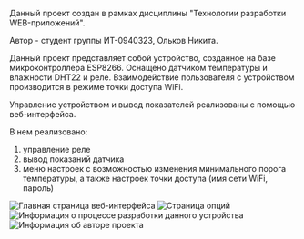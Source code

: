 Данный проект создан в рамках дисциплины "Технологии разработки WEB-приложений". 

Автор - студент группы ИТ-0940323, Ольков Никита.

Данный проект представляет собой устройство, созданное на базе микроконтроллера ESP8266. Оснащено датчиком температуры и влажности DHT22 и реле.
Взаимодействие пользователя с устройством производится в режиме точки доступа WiFi.

Управление устройством и вывод показателей реализованы с помощью веб-интерфейса. 

В нем реализовано:
  1) управление реле
  2) вывод показаний датчика
  3) меню настроек с возможностью изменения минимального порога температуры, а также настроек точки доступа (имя сети WiFi, пароль)

![Главная страница веб-интерфейса](Thermostat_screentshots/main_pc.png)
![Страница опций](Thermostat_screentshots/options_pc.png)
![Информация о процессе разработки данного устройства](Thermostat_screentshots/news_pc.png)
![Информация об авторе проекта](Thermostat_screentshots/contacts_pc.png)


